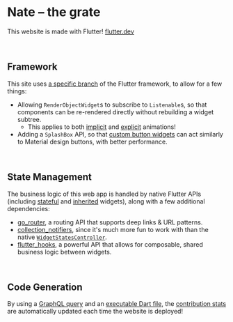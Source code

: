 # Nate – the grate

This website is made with Flutter! [flutter.dev](https://flutter.dev/)

<br>

## Framework

This site uses [a specific branch](https://github.com/nate-thegrate/flutter/tree/portfolio-site) of the Flutter framework, to allow for a few things:

- Allowing `RenderObjectWidget`s to subscribe to `Listenable`s, so that components can be re-rendered directly without rebuilding a widget subtree.
  - This applies to both [implicit](https://api.flutter.dev/flutter/widgets/ImplicitlyAnimatedWidget-class.html) and [explicit](https://api.flutter.dev/flutter/animation/AnimationController-class.html) animations!
- Adding a `SplashBox` API, so that [custom button widgets](./lib/projects/dx/dx_button.dart) can act similarly to Material design buttons, with better performance.

<br>

## State Management

The business logic of this web app is handled by native Flutter APIs (including [stateful](https://api.flutter.dev/flutter/widgets/StatefulWidget-class.html) and [inherited](https://api.flutter.dev/flutter/widgets/InheritedWidget-class.html) widgets), along with a few additional dependencies:

- [go_router](https://pub.dev/packages/go_router), a routing API that supports deep links & URL patterns.
- [collection_notifiers](https://pub.dev/packages/collection_notifiers), since it's much more fun to work with than the native [`WidgetStatesController`](https://api.flutter.dev/flutter/widgets/WidgetStatesController-class.html).
- [flutter_hooks](https://pub.dev/packages/flutter_hooks), a powerful API that allows for composable, shared business logic between widgets.

<br>

## Code Generation

By using a [GraphQL query](./update_pull_requests/pr_query.gql) and an [executable Dart file](./update_pull_requests/update_pull_requests.dart), the [contribution stats](https://nate-thegrate.com/#/stats) are automatically updated each time the website is deployed!
